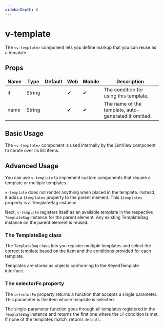 ```yaml
---
sidebarDepth: 0
---
```


# v-template

The `<v-template>` component lets you define markup that you can reuse as a template.

## Props

| Name | Type   | Default | Web | Mobile | Description |
| ---- | ------ | ------- | --- | ------ | ------------ |
| if   | String |         | ✔   | ✔      | The condition for using this template. |
| name | String |         | ✔   | ✔      | The name of the template, auto-generated if omitted. |

## Basic Usage

The `<v-template>` component is used internally by the ListView component to iterate over its list items.

## Advanced Usage

You can use `v-template` to implement custom components that require a template or multiple templates.

`v-template` does not render anything when placed in the template. Instead, it adds a `$templates` property to the parent element. This `$templates` property is a TemplateBag instance.

Next, `v-template` registers itself as an available template in the respective `TemplateBag` instance for the parent element. Any existing TemplateBag instance on the parent element is reused.

### The TemplateBag class

The `TemplateBag` class lets you register multiple templates and select the correct template based on the item and the conditions provided for each template.

Templates are stored as objects conforming to the KeyedTemplate interface.

### The selectorFn property

The `selectorFn` property returns a function that accepts a single parameter. This parameter is the item whose template is selected.

The single-parameter function goes through all templates registered in the `TemplateBag` instance and returns the first one where the `if` condition is met. If none of the templates match, returns `default`.
